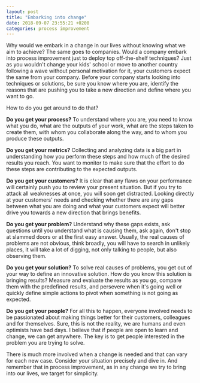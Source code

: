 ```yaml
---
layout: post
title: "Embarking into change"
date: 2018-09-07 23:55:21 +0200
categories: process improvement
---
```


Why would we embark in a change in our lives without knowing what we aim to achieve? The same goes to companies. Would a company embark into process improvement just to deploy top off-the-shelf techniques? Just as you wouldn't change your kids' school or move to another country following a wave without personal motivation for it, your customers expect the same from your company. Before your company starts looking into techniques or solutions, be sure you know where you are, identify the reasons that are pushing you to take a new direction and define where you want to go.

How to do you get around to do that?

**Do you get your process?** To understand where you are, you need to know what you do, what are the outputs of your work, what are the steps taken to create them, with whom you collaborate along the way, and to whom you produce these outputs.

**Do you get your metrics?** Collecting and analyzing data is a big part in understanding how you perform these steps and how much of the desired results you reach. You want to monitor to make sure that the effort to do these steps are contributing to the expected outputs.

**Do you get your customers?** It is clear that any flaws on your performance will certainly push you to review your present situation. But if you try to attack all weaknesses at once, you will soon get distracted. Looking directly at your customers' needs and checking whether there are any gaps between what you are doing and what your customers expect will better drive you towards a new direction that brings benefits.

**Do you get your problem?** Understand why these gaps exists, ask questions until you understand what is causing them, ask again, don't stop at slammed doors or at the first easy answer. Usually, the real causes of problems are not obvious, think broadly, you will have to search in unlikely places, it will take a lot of digging, not only talking to people, but also observing them.  

**Do you get your solution?** To solve real causes of problems, you get out of your way to define an innovative solution. How do you know this solution is bringing results? Measure and evaluate the results as you go, compare them with the predefined results, and persevere when it's going well or quickly define simple actions to pivot when something is not going as expected.

**Do you get your people?** For all this to happen, everyone involved needs to be passionated about making things better for their customers, colleagues and for themselves. Sure, this is not the reality, we are humans and even optimists have bad days. I believe that if people are open to learn and change, we can get anywhere. The key is to get people interested in the problem you are trying to solve.

There is much more involved when a change is needed and that can vary for each new case. Consider your situation precisely and dive in. And remember that in process improvement, as in any change we try to bring into our lives, we target for simplicity.
